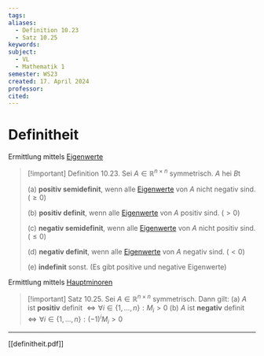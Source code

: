 ```yaml
---
tags: 
aliases:
  - Definition 10.23
  - Satz 10.25
keywords: 
subject:
  - VL
  - Mathematik 1
semester: WS23
created: 17. April 2024
professor: 
cited:
---
```

 

# Definitheit

Ermittlung mittels [Eigenwerte](../Eigenvektor.md)

> [!important] Definition 10.23. Sei $A \in \mathbb{R}^{n \times n}$ symmetrisch. $A$ hei $B \mathrm{t}$
> 
> (a) **positiv semidefinit**, wenn alle [Eigenwerte](../Eigenvektor.md) von $A$ nicht negativ sind. ($\geq 0$)
> 
> (b) **positiv definit**, wenn alle [Eigenwerte](../Eigenvektor.md) von $A$ positiv sind. ($>0$)
> 
> (c) **negativ semidefinit**, wenn alle [Eigenwerte](../Eigenvektor.md) von $A$ nicht positiv sind. ($\leq 0$)
> 
> (d) **negativ definit**, wenn alle [Eigenwerte](../Eigenvektor.md) von $A$ negativ sind. ($<0$)
> 
> (e) **indefinit** sonst. (Es gibt positive und negative Eigenwerte)
> 

Ermittlung mittels [Hauptminoren](Hauptminoren.md)

> [!important] Satz 10.25. Sei $A \in \mathbb{R}^{n \times n}$ symmetrisch. Dann gilt:
(a) $A$ ist **positiv** definit $\Longleftrightarrow \forall i \in\{1, \ldots, n\}: M_i>0$
(b) $A$ ist **negativ** definit $\Longleftrightarrow \forall i \in\{1, \ldots, n\}:(-1)^i M_i>0$

---

[[definitheit.pdf]]
